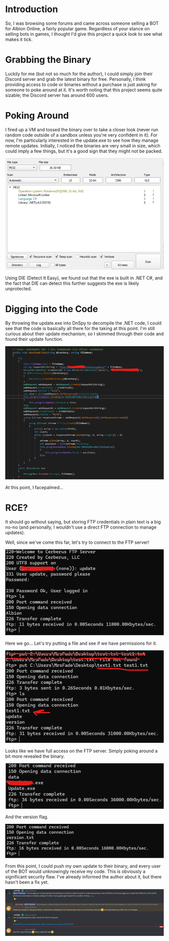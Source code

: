 # Introduction

So, I was browsing some forums and came across someone selling a BOT for Albion Online, a fairly popular game. Regardless of your stance on selling bots in games, I thought I'd give this project a quick look to see what makes it tick.

# Grabbing the Binary

Luckily for me (but not so much for the author), I could simply join their Discord server and grab the latest binary for free. Personally, I think providing access to code or binaries without a purchase is just asking for someone to poke around at it. It's worth noting that this project seems quite sizable; the Discord server has around 600 users.

# Poking Around

I fired up a VM and tossed the binary over to take a closer look (never run random code outside of a sandbox unless you're very confident in it). For now, I'm particularly interested in the update.exe to see how they manage remote updates. Initially, I noticed the binaries are very small in size, which could imply a few things, but it's a good sign that they might not be packed.

![DIE Picture](DIE.png)

Using DIE (Detect It Easy), we found out that the exe is built in .NET C#, and the fact that DIE can detect this further suggests the exe is likely unprotected.

# Digging into the Code

By throwing the update.exe into DnSpy to decompile the .NET code, I could see that the code is basically all there for the taking at this point. I'm still curious about their update mechanism, so I skimmed through their code and found their update function.

![Update Function Picture](Update.png)

At this point, I facepalmed...

# RCE?

It should go without saying, but storing FTP credentials in plain text is a big no-no (and personally, I wouldn't use a direct FTP connection to manage updates).

Well, since we've come this far, let's try to connect to the FTP server!

![Connecting to FTP Server Picture](LSFtp.png)

Here we go... Let's try putting a file and see if we have permissions for it.

![Putting to FTP Server Picture](FtpPut.png)

Looks like we have full access on the FTP server. Simply poking around a bit more revealed the binary.

![Binary Picture](ShowingBinary.png)

And the version flag.

![Version Flag Picture](ShowingVersion.png)

From this point, I could push my own update to their binary, and every user of the BOT would unknowingly receive my code. This is obviously a significant security flaw. I've already informed the author about it, but there hasn't been a fix yet.

![Yikes](Yikes.png)
